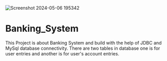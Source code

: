 ![Screenshot 2024-05-06 195342](https://github.com/i-am-saksham/Banking_System/assets/125785732/5e7cdc52-2a13-45bc-919e-40de2f97c749)
# Banking_System
This Project is about Banking System and build with the help of JDBC and MySql database connectivity.
There are two tables in database one is for user entries and another is for user's account entries.
